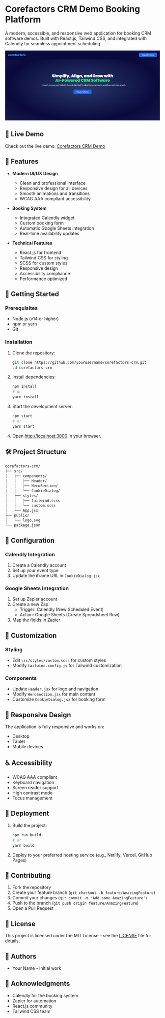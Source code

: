 # Corefactors CRM Demo Booking Platform

A modern, accessible, and responsive web application for booking CRM software demos. Built with React.js, Tailwind CSS, and integrated with Calendly for seamless appointment scheduling.

![Corefactors CRM Demo](screenshot.png)

## 🔗 Live Demo

Check out the live demo: [Corefactors CRM Demo](https://your-netlify-url.netlify.app)

## 🌟 Features

- **Modern UI/UX Design**
  - Clean and professional interface
  - Responsive design for all devices
  - Smooth animations and transitions
  - WCAG AAA compliant accessibility

- **Booking System**
  - Integrated Calendly widget
  - Custom booking form
  - Automatic Google Sheets integration
  - Real-time availability updates

- **Technical Features**
  - React.js for frontend
  - Tailwind CSS for styling
  - SCSS for custom styles
  - Responsive design
  - Accessibility compliance
  - Performance optimized

## 🚀 Getting Started

### Prerequisites

- Node.js (v14 or higher)
- npm or yarn
- Git

### Installation

1. Clone the repository:
   ```bash
   git clone https://github.com/yourusername/corefactors-crm.git
   cd corefactors-crm
   ```

2. Install dependencies:
   ```bash
   npm install
   # or
   yarn install
   ```

3. Start the development server:
   ```bash
   npm start
   # or
   yarn start
   ```

4. Open [http://localhost:3000](http://localhost:3000) in your browser.

## 🛠️ Project Structure

```
corefactors-crm/
├── src/
│   ├── components/
│   │   ├── Header/
│   │   ├── HeroSection/
│   │   └── CookieDialog/
│   ├── styles/
│   │   ├── tailwind.scss
│   │   └── custom.scss
│   └── App.jsx
├── public/
│   └── logo.svg
└── package.json
```

## 🔧 Configuration

### Calendly Integration
1. Create a Calendly account
2. Set up your event type
3. Update the iframe URL in `CookieDialog.jsx`

### Google Sheets Integration
1. Set up Zapier account
2. Create a new Zap:
   - Trigger: Calendly (New Scheduled Event)
   - Action: Google Sheets (Create Spreadsheet Row)
3. Map the fields in Zapier

## 🎨 Customization

### Styling
- Edit `src/styles/custom.scss` for custom styles
- Modify `tailwind.config.js` for Tailwind customization

### Components
- Update `Header.jsx` for logo and navigation
- Modify `HeroSection.jsx` for main content
- Customize `CookieDialog.jsx` for booking form

## 📱 Responsive Design

The application is fully responsive and works on:
- Desktop
- Tablet
- Mobile devices

## ♿ Accessibility

- WCAG AAA compliant
- Keyboard navigation
- Screen reader support
- High contrast mode
- Focus management

## 🚀 Deployment

1. Build the project:
   ```bash
   npm run build
   # or
   yarn build
   ```

2. Deploy to your preferred hosting service (e.g., Netlify, Vercel, GitHub Pages)

## 🤝 Contributing

1. Fork the repository
2. Create your feature branch (`git checkout -b feature/AmazingFeature`)
3. Commit your changes (`git commit -m 'Add some AmazingFeature'`)
4. Push to the branch (`git push origin feature/AmazingFeature`)
5. Open a Pull Request

## 📝 License

This project is licensed under the MIT License - see the [LICENSE](LICENSE) file for details.

## 👥 Authors

- Your Name - Initial work

## 🙏 Acknowledgments

- Calendly for the booking system
- Zapier for automation
- React.js community
- Tailwind CSS team
